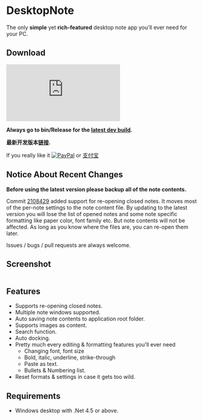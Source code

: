 # DesktopNote
The only **simple** yet **rich-featured** desktop note app you'll ever need for your PC.

## Download
[![Github releases (by asset)](https://img.shields.io/github/downloads/Naereen/StrapDown.js/latest/strapdown.min.js)](https://github.com/changbowen/DesktopNote/releases/)

**Always go to bin/Release for the [latest dev build](https://github.com/changbowen/DesktopNote/raw/master_C%23/bin/Release/DesktopNote.exe).**

**最新开发版本[链接](https://github.com/changbowen/DesktopNote/raw/master_C%23/bin/Release/DesktopNote.exe).**

If you really like it [![PayPal](https://img.shields.io/badge/%24-PayPal-blue.svg)](https://www.paypal.me/BowenChang) or [支付宝](https://user-images.githubusercontent.com/15975872/29361889-175fef58-82bc-11e7-9e3b-ed3c748456b8.png)

## Notice About Recent Changes
**Before using the latest version please backup all of the note contents.**

Commit [2108429](https://github.com/changbowen/DesktopNote/commit/210842905f3477a5a183046c1684cd9514a071fc) added support for re-opening closed notes. It moves most of the per-note settings to the note content file. By updating to the latest version you will lose the list of opened notes and some note specific formatting like paper color, font family etc. But note contents will not be affected. As long as you know where the files are, you can re-open them later.

Issues / bugs / pull requests are always welcome.

## Screenshot
<img src="https://i.imgur.com/1DdJ4Sr.png" alt=""/>

## Features
- Supports re-opening closed notes.
- Multiple note windows supported.
- Auto saving note contents to application root folder.
- Supports images as content.
- Search function.
- Auto docking.
- Pretty much every editing & formatting features you'll ever need
  - Changing font, font size
  - Bold, italic, underline, strike-through
  - Paste as text.
  - Bullets & Numbering list.
- Reset formats & settings in case it gets too wild.

## Requirements
- Windows desktop with .Net 4.5 or above.
